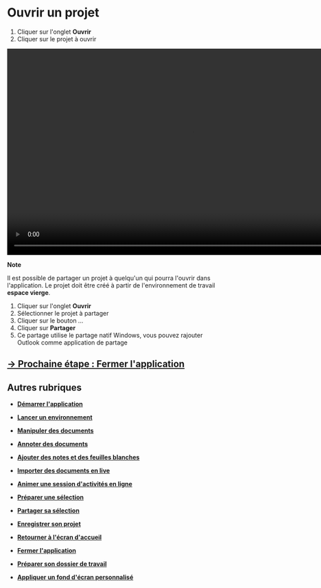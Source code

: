 # Ouvrir un projet

1. Cliquer sur l'onglet **Ouvrir**
2. Cliquer sur le projet à ouvrir

<video controls muted loop autoplay width="864" height="480">
	<source src="./media/open-project.mp4" type="video/mp4">
</video>

**Note**

Il est possible de partager un projet à quelqu'un qui pourra l'ouvrir dans l'application. Le projet doit être créé à partir de l'environnement de travail **espace vierge**.

1. Cliquer sur l'onglet **Ouvrir**
2. Sélectionner le projet à partager
3. Cliquer sur le bouton *...*
4. Cliquer sur **Partager**
5. Ce partage utilise le partage natif Windows, vous pouvez rajouter Outlook comme application de partage

## [&rarr; Prochaine étape : Fermer l'application](./close-app.md)


## Autres rubriques
* [**Démarrer l'application**](./start-app.md)
* [**Lancer un environnement**](./new-universe.md)
* [**Manipuler des documents**](./manipulate-doc.md)
* [**Annoter des documents**](./annotate.md)
* [**Ajouter des notes et des feuilles blanches**](./add-notes.md)
* [**Importer des documents en live**](./import-docs.md)
* [**Animer une session d'activités en ligne**](./companion.md)
* [**Préparer une sélection**](./prepare-selection.md)
* [**Partager sa sélection**](./share-selection.md)
* [**Enregistrer son projet**](./save-project.md)
* [**Retourner à l'écran d'accueil**](./back-home.md)
* [**Fermer l'application**](./close-app.md)

* [**Préparer son dossier de travail**](./prepare-content.md)
* [**Appliquer un fond d'écran personnalisé**](./change-background.md)

